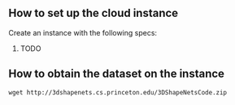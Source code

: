 ## How to set up the cloud instance
Create an instance with the following specs:
1. TODO

## How to obtain the dataset on the instance
```shell
wget http://3dshapenets.cs.princeton.edu/3DShapeNetsCode.zip 
```
